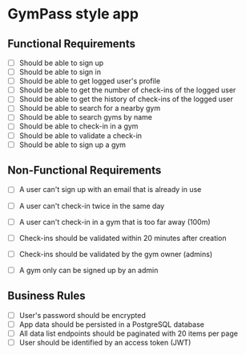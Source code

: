 # GymPass style app

## Functional Requirements

- [ ] Should be able to sign up
- [ ] Should be able to sign in
- [ ] Should be able to get logged user's profile
- [ ] Should be able to get the number of check-ins of the logged user
- [ ] Should be able to get the history of check-ins of the logged user
- [ ] Should be able to search for a nearby gym
- [ ] Should be able to search gyms by name
- [ ] Should be able to check-in in a gym
- [ ] Should be able to validate a check-in
- [ ] Should be able to sign up a gym

## Non-Functional Requirements

- [ ] A user can't sign up with an email that is already in use
- [ ] A user can't check-in twice in the same day
- [ ] A user can't check-in in a gym that is too far away (100m)
- [ ] Check-ins should be validated within 20 minutes after creation
- [ ] Check-ins should be validated by the gym owner (admins)
- [ ] A gym only can be signed up by an admin


## Business Rules

- [ ] User's password should be encrypted
- [ ] App data should be persisted in a PostgreSQL database
- [ ] All data list endpoints should be paginated with 20 items per page
- [ ] User should be identified by an access token (JWT)